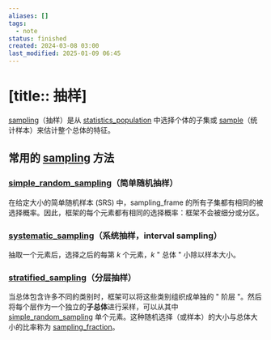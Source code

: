 ```yaml
---
aliases: []
tags:
  - note
status: finished
created: 2024-03-08 03:00
last_modified: 2025-01-09 06:45
---
```


# [title:: 抽样]

[sampling](sampling.md)（抽样）是从 [statistics_population](../concepts/statistics_population.md) 中选择个体的子集或 [sample](sample.md)（统计样本）来估计整个总体的特征。

## 常用的 [sampling](sampling.md) 方法

### [simple_random_sampling](simple_random_sampling.md)（简单随机抽样）

在给定大小的简单随机样本 (SRS) 中，sampling_frame 的所有子集都有相同的被选择概率。因此，框架的每个元素都有相同的选择概率：框架不会被细分或分区。

### [systematic_sampling](systematic_sampling.md)（系统抽样，interval sampling）

抽取一个元素后，选择之后的每第 $k$ 个元素，$k$ " 总体 " 小除以样本大小。

### [stratified_sampling](stratified_sampling.md)（分层抽样）

当总体包含许多不同的类别时，框架可以将这些类别组织成单独的 " 阶层 "。然后将每个层作为一个独立的**子总体**进行采样，可以从其中 [simple_random_sampling](simple_random_sampling.md) 单个元素。这种随机选择（或样本）的大小与总体大小的比率称为 [sampling_fraction](sampling_fraction.md)。
